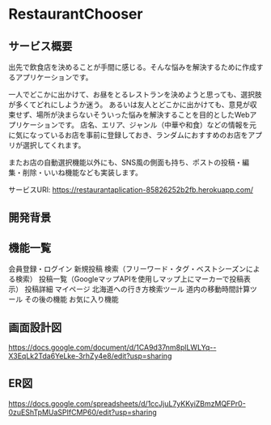 # RestaurantChooser
## サービス概要
出先で飲食店を決めることが手間に感じる。そんな悩みを解決するために作成するアプリケーションです。

一人でどこかに出かけて、お昼をとるレストランを決めようと思っても、選択肢が多くてどれにしようか迷う。
あるいは友人とどこかに出かけても、意見が収束せず、場所が決まらないそういった悩みを解決することを目的としたWebアプリケーションです。
店名、エリア、ジャンル（中華や和食）などの情報を元に気になっているお店を事前に登録しておき、ランダムにおすすめのお店をアプリが選択してくれます。

またお店の自動選択機能以外にも、SNS風の側面も持ち、ポストの投稿・編集・削除・いいね機能なども実装します。

サービスURl:
https://restaurantaplication-85826252b2fb.herokuapp.com/
## 開発背景


## 機能一覧

会員登録・ログイン
新規投稿
検索（フリーワード・タグ・ベストシーズンによる検索）
投稿一覧（GoogleマップAPIを使用しマップ上にマーカーで投稿表示）
投稿詳細
マイページ
北海道への行き方検索ツール
道内の移動時間計算ツール
その後の機能
お気に入り機能


## 画面設計図
https://docs.google.com/document/d/1CA9d37nm8plLWLYq--X3EqLk2Tda6YeLke-3rhZy4e8/edit?usp=sharing
## ER図
https://docs.google.com/spreadsheets/d/1ccJjuL7yKKyiZBmzMQFPr0-0zuEShTpMUaSPIfCMP60/edit?usp=sharing
